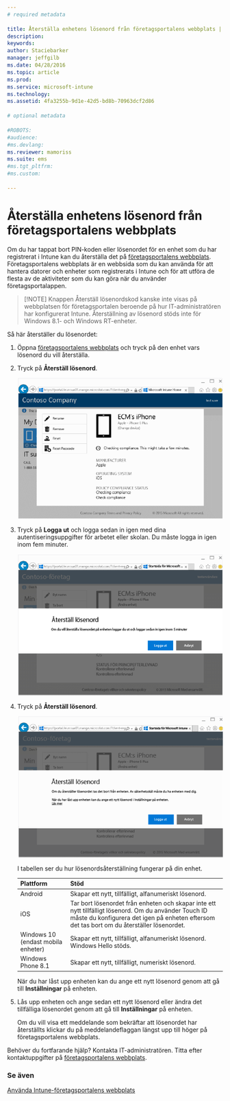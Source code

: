 ```yaml
---
# required metadata

title: Återställa enhetens lösenord från företagsportalens webbplats | Microsoft Intune
description:
keywords:
author: Staciebarker
manager: jeffgilb
ms.date: 04/28/2016
ms.topic: article
ms.prod:
ms.service: microsoft-intune
ms.technology:
ms.assetid: 4fa3255b-9d1e-42d5-bd8b-70963dcf2d86

# optional metadata

#ROBOTS:
#audience:
#ms.devlang:
ms.reviewer: mamoriss
ms.suite: ems
#ms.tgt_pltfrm:
#ms.custom:

---
```



# Återställa enhetens lösenord från företagsportalens webbplats

Om du har tappat bort PIN-koden eller lösenordet för en enhet som du har registrerat i Intune kan du återställa det på [företagsportalens webbplats](http://portal.manage.microsoft.com). Företagsportalens webbplats är en webbsida som du kan använda för att hantera datorer och enheter som registrerats i Intune och för att utföra de flesta av de aktiviteter som du kan göra när du använder företagsportalappen.

> [!NOTE] Knappen Återställ lösenordskod kanske inte visas på webbplatsen för företagsportalen beroende på hur IT-administratören har konfigurerat Intune. Återställning av lösenord stöds inte för Windows 8.1- och Windows RT-enheter.

Så här återställer du lösenordet:

1.  Öppna [företagsportalens webbplats](http://portal.manage.microsoft.com) och tryck på den enhet vars lösenord du vill återställa.

2.  Tryck på **Återställ lösenord**.

    ![tap-passcode-to-reset](./media/iwp-1-tap-reset-passcode.png)

3.  Tryck på **Logga ut** och logga sedan in igen med dina autentiseringsuppgifter för arbetet eller skolan. Du måste logga in igen inom fem minuter.

    ![sign-out-sign-back-in](./media/iwp-2-sign-out.png)

4.  Tryck på **Återställ lösenord**.

    ![tap-reset-passcode](./media/iwp-3-tap-reset-passcode-after-signin.png)

    I tabellen ser du hur lösenordsåterställning fungerar på din enhet.

    |Plattform|Stöd|
    |------------|-----------|
    |Android|Skapar ett nytt, tillfälligt, alfanumeriskt lösenord.|
    |iOS|Tar bort lösenordet från enheten och skapar inte ett nytt tillfälligt lösenord. Om du använder Touch ID måste du konfigurera det igen på enheten eftersom det tas bort om du återställer lösenordet.|
    |Windows 10 (endast mobila enheter)|Skapar ett nytt, tillfälligt, alfanumeriskt lösenord. Windows Hello stöds.|
    |Windows Phone 8.1|Skapar ett nytt, tillfälligt, numeriskt lösenord.|
    När du har låst upp enheten kan du ange ett nytt lösenord genom att gå till **Inställningar** på enheten.

5.  Lås upp enheten och ange sedan ett nytt lösenord eller ändra det tillfälliga lösenordet genom att gå till **Inställningar** på enheten.

    Om du vill visa ett meddelande som bekräftar att lösenordet har återställts klickar du på meddelandeflaggan längst upp till höger på företagsportalens webbplats.

Behöver du fortfarande hjälp? Kontakta IT-administratören. Titta efter kontaktuppgifter på [företagsportalens webbplats](http://portal.manage.microsoft.com).

### Se även
[Använda Intune-företagsportalens webbplats](using-the-intune-company-portal-website.md)

<!--HONumber=Jun16_HO2-->


